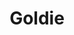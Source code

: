 ---
title: "Goldie"
summary: "British graffiti writer, drum and bass / jungle artist, DJ, actor and TV personality. Born: 19 September 1965 in Walsall, England, UK. The first superstar produced by the breakbeat jungle movement, Goldie popularised drum'n'bass as a form of musical expression just as relevant for living-room contemplation as techno had become by the early 1990s. Though he hardly developed the style, and his later reliance on engineers like and to capture his sound puts into question his true musical importance, Goldie became one of the first personalities in British dance music, his gold teeth and b-boy attitude placing him leagues away from the faceless bedroom boffins who had become the norm in intelligent dance music. After spending several years working on his production skills at , he founded the label, which released seminal dark yet intelligent singles by , , , , , , and , amongst others. He released one of jungle's first and best full-length albums with \"\" , which put him squarely at the top of the drum'n'bass heap –at least in the minds of critics and mainstream listeners– though his follow-up album, \"\" , displayed an ambitious, personal side of Goldie hardly in keeping with jungle's producer mentality. A native of Walsall, England, Goldie was born to a Scottish-Jamaican couple and put up for adoption. He bounced around child-care homes and several sets of foster parents during his childhood years, and became fascinated with the rise of hip-hop, breakdancing, and graffiti art. His nickname stems from \"Goldielocks\", an earlier nickname given to him during his B-boy days due to his blonde dreadlocks which was subsequently shortened when he no longer wore dreadlocks, and then adopted as his graffiti 'tag'. By 1986, he was involved with breakdancing and graffiti forming his own crews around around his home of Wolverhampton, Birmingham and the West Midlands.; Whilst living on the Heat Town Estate in Wolverhampton in the 1980's, Goldie used the multiple labyrinth and concrete 'jungle' of walls, stairwells, and underpasses as his own personal canvases and gallery, producing hundreds of paintings know as 'burners' or 'pieces' , often working at night to avoid detection from police and local residents. Goldie's reputation as a pioneer of aerosol art soon soon spread attracting visitors nationwide, forming a community which lead to the formation of a crew known as the 'United Graffiti Federation', of which Goldie and were 'presidents', forming networks with the established and acting as mentors to burgeoning and up-and-coming graffiti writers. After making several trips nationwide for all-day breakdancing, graffiti and hip hop events , Goldie appeared in the English documentary on graffiti art called \"Bombing\". He also spent time in New York and Miami , but returned to England by 1988. For a time, Goldie worked at the Try 1 shop in Walsall , then moved to London. He began hanging out with two fellow heads from the British hip-hop scene, and , and by 1991 he'd been introduced to the breakbeat culture that birthed jungle; at the seminal club night 'Rage', DJs and pitched ancient breakbeats up to 45 rpm, blending their creations with the popular rave music of the time. Goldie was hooked on the sound of raw breakbeat techno, and he gradually switched his allegiance to jungle from the British hip-hop scene that later generated trip-hop. Through his girlfriend , Goldie hooked up with and , two influential figures in the emerging drum'n'bass scene. The duo's and recordings as were fostering an increasingly artistic attitude to the music, and Goldie learned much about breakbeat production and engineering at their studios. He recorded his first single as , then debuted on as with two singles at the tale-end of the breakbeat hardcore scene, \"Killa Muffin\" and \"Menace\" . The single \"\" under name , broke him into the jungle scene, which besides pioneering the crucial jungle concept of time-stretching , evinced the growing separation between the uplifting rave/hardcore scene and its emerging dark side, more reliant on breakbeats. The name was later taken for his influential label, which released material from a legion of crucial jungle artists: , , , , , , , , and , amongst others. Later singles such as \"\" and remixes for 's spread Goldie's fame, and in 1994 he signed a contract with offshoot . His first major-label single was \"\" , from his debut album \"\" . He gained additional fame in early 1996, when an American tour supporting sparked a relationship between the two and led to a brief engagement period before they called off a wedding. Goldie resurfaced with a high-profile follow-up, \"\" , with another epic two-disc set including one track, \"Mother\" that in itself broke the 70-minute barrier. The album tanked with critics and fans, leading to a return to the underground later that year with the \"\" EP . Save for a handful of mix albums ), two studio efforts credited to , and \"\" ), and \"Sine Tempus\" , a soundtrack to an unreleased film directed by the man himself, Goldie's career over the next two decades became less and less music-focused. He turned his hand to acting, appearing in 's film \"Snatch\" , the James Bond film \"The World Is Not Enough\" , and the perennial soap opera 'Eastenders'. He also appeared on a number of reality TV shows, including 'Maestro', where he learned how to conduct a symphony orchestra, and 'Goldie's Band: By Royal Appointment', where he put together a band of unknowns to perform at Buckingham Palace. He was awarded an MBE on the Queen's 2016 Honours list for services to music and young people. A career-spanning compilation, \"The Alchemist\" , was released by Rhino Records. Goldie's third solo studio album and first in nearly two decades, \"\" , was released on through . Guest vocalists on the album included , , , and , the latter of which he had discovered while making 'Goldie's Band' TV show."
slug: "goldie"
image: "goldie.jpg"
apple_music_artist_url: "None"
wikipedia_url: "https://en.wikipedia.org/wiki/Goldie_(band)"
---